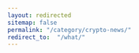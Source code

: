 ```yaml
---
layout: redirected
sitemap: false
permalink: "/category/crypto-news/"
redirect_to:  "/what/"
---
```

